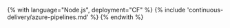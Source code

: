 {% with language="Node.js", deployment="CF" %}
{% include 'continuous-delivery/azure-pipelines.md' %}
{% endwith %}
